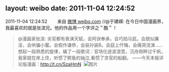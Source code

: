 layout: weibo
date: 2011-11-04 12:24:52
---
<meta name="referrer" content="no-referrer" />

2011-11-04 12:24:52  &nbsp;&nbsp;&nbsp;&nbsp;&nbsp;&nbsp; 来自 <a href="http://weibo.com/" rel="nofollow">微博 weibo.com</a>
//@于建嵘: 在今日中国漫画界，我最喜欢的就是张滨兄。他的作品用一个字评之＂酷＂！
>  @漫画家张滨: 劣官都有表演天赋，会阿谀奉承，会巧拍马屁。会貌似廉洁，会哄骗小蜜。会假作谦恭，会装孙装B。会庭上忏悔，会痛哭流涕……想起一段熟悉的旋律，编了一段歌词：官场仕途波浪宽，沉舟侧畔过千帆，我家就在岸上住，听惯了鳄鱼的抽泣,看惯了贪官的船翻。 ——今天本报评论版漫画：http://t.cn/SzaHmN ​​​
>  ![图片](https://ww1.sinaimg.cn/large/7001590ajw1dmrocg43wgj.jpg)

